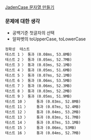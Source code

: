 [JadenCase 문자열 만들기](https://programmers.co.kr/learn/courses/30/lessons/12951)

### 문제에 대한 생각
- 공백기준 첫글자의 선택
- 알파벳의 toUpperCase, toLowerCase

```
정확성  테스트
테스트 1 〉	통과 (0.08ms, 53.8MB)
테스트 2 〉	통과 (0.05ms, 52.7MB)
테스트 3 〉	통과 (0.03ms, 52.1MB)
테스트 4 〉	통과 (0.05ms, 51.6MB)
테스트 5 〉	통과 (0.07ms, 52.1MB)
테스트 6 〉	통과 (0.06ms, 53.5MB)
테스트 7 〉	통과 (0.06ms, 52.3MB)
테스트 8 〉	통과 (0.03ms, 52.2MB)
테스트 9 〉	통과 (0.05ms, 51.9MB)
테스트 10 〉	통과 (0.03ms, 52.8MB)
테스트 11 〉	통과 (0.07ms, 52.4MB)
테스트 12 〉	통과 (0.04ms, 53.2MB)
테스트 13 〉	통과 (0.03ms, 51.7MB)
테스트 14 〉	통과 (0.07ms, 53.1MB)
테스트 15 〉	통과 (0.06ms, 53MB)
테스트 16 〉	통과 (0.04ms, 52.7MB)
```
